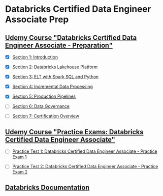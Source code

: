 # Databricks Certified Data Engineer Associate Prep


## [Udemy Course **"Databricks Certified Data Engineer Associate - Preparation"**](./Udemy-Course__Preparation/index.md)

 - [x] [Section 1: Introduction](./Udemy-Course__Preparation/index.md#section-1-introduction)
 - [x] [Section 2: Databricks Lakehouse Platform](./Udemy-Course__Preparation/index.md#section-2-databricks-lakehouse-platform)
 - [x] [Section 3: ELT with Spark SQL and Python](./Udemy-Course__Preparation/index.md#section-3-elt-with-spark-sql-and-python)
 - [x] [Section 4: Incremental Data Processing](./Udemy-Course__Preparation/index.md#section-4-incremental-data-processing)
 - [x] [Section 5: Production Pipelines](./Udemy-Course__Preparation/index.md#section-5-production-pipelines)
 - [ ] [Section 6: Data Governance](./Udemy-Course__Preparation/index.md#section-6-data-governance)
 - [ ] [Section 7: Certification Overview](./Udemy-Course__Preparation/index.md#section-7-certification-overview)


## [Udemy Course **"Practice Exams: Databricks Certified Data Engineer Associate"**](./Udemy-Course__Practice-Exams/index.md)

- [ ] [Practice Test 1: Databricks Certified Data Engineer Associate - Practice Exam 1](./Udemy-Course__Practice-Exams/Practice-Test-1.md)
- [ ] [Practice Test 2: Databricks Certified Data Engineer Associate - Practice Exam 2](./Udemy-Course__Practice-Exams/Practice-Test-2.ipynb)


## [Databricks Documentation](https://docs.databricks.com/)

